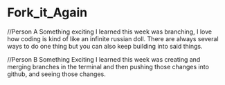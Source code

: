 # Fork_it_Again

//Person A 
Something exciting I learned this week was branching, I love how coding is kind of like an infinite russian doll. There are always several ways to do one thing but you can also keep building into said things. 

//Person B
Something Exciting I learned this week was creating and merging branches in the terminal and then pushing those changes into github, and seeing those changes. 